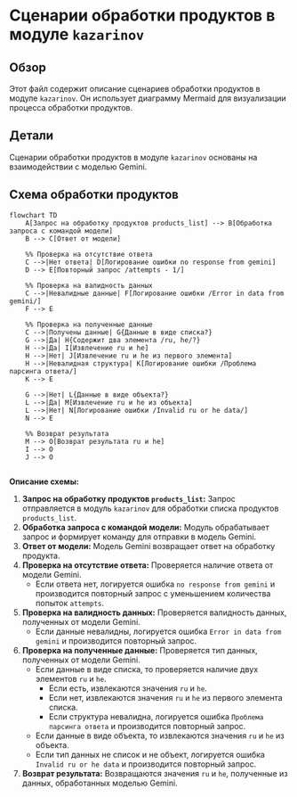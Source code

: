 # Сценарии обработки продуктов в модуле `kazarinov`

## Обзор

Этот файл содержит описание сценариев обработки продуктов в модуле `kazarinov`. Он использует диаграмму Mermaid для визуализации процесса обработки продуктов.

## Детали

Сценарии обработки продуктов в модуле `kazarinov` основаны на взаимодействии с моделью Gemini. 

## Схема обработки продуктов

```mermaid
flowchart TD
    A[Запрос на обработку продуктов products_list] --> B[Обработка запроса с командой модели]
    B --> C[Ответ от модели]
    
    %% Проверка на отсутствие ответа
    C -->|Нет ответа| D[Логирование ошибки no response from gemini]
    D --> E[Повторный запрос /attempts - 1/]

    %% Проверка на валидность данных
    C -->|Невалидные данные| F[Логирование ошибки /Error in data from gemini/]
    F --> E

    %% Проверка на полученные данные
    C -->|Получены данные| G{Данные в виде списка?}
    G -->|Да| H{Содержит два элемента /ru, he/?}
    H -->|Да| I[Извлечение ru и he]
    H -->|Нет| J[Извлечение ru и he из первого элемента]
    H -->|Невалидная структура| K[Логирование ошибки /Проблема парсинга ответа/]
    K --> E

    G -->|Нет| L{Данные в виде объекта?}
    L -->|Да| M[Извлечение ru и he из объекта]
    L -->|Нет| N[Логирование ошибки /Invalid ru or he data/]
    N --> E

    %% Возврат результата
    M --> O[Возврат результата ru и he]
    I --> O
    J --> O


```

**Описание схемы:**

1. **Запрос на обработку продуктов `products_list`:**  Запрос отправляется в модуль `kazarinov` для обработки списка продуктов `products_list`.
2. **Обработка запроса с командой модели:** Модуль обрабатывает запрос и формирует команду для отправки в модель Gemini.
3. **Ответ от модели:**  Модель Gemini возвращает ответ на обработку продукта.
4. **Проверка на отсутствие ответа:** Проверяется наличие ответа от модели Gemini.
    - Если ответа нет, логируется ошибка `no response from gemini` и производится повторный запрос с уменьшением количества попыток `attempts`.
5. **Проверка на валидность данных:** Проверяется валидность данных, полученных от модели Gemini. 
    - Если данные невалидны, логируется ошибка `Error in data from gemini` и производится повторный запрос.
6. **Проверка на полученные данные:** Проверяется тип данных, полученных от модели Gemini.
    - Если данные в виде списка, то проверяется наличие двух элементов `ru` и `he`.
        - Если есть, извлекаются значения `ru` и `he`.
        - Если нет, извлекаются значения `ru` и `he` из первого элемента списка.
        - Если структура невалидна, логируется ошибка `Проблема парсинга ответа` и производится повторный запрос.
    - Если данные в виде объекта, то извлекаются значения `ru` и `he` из объекта.
    - Если тип данных не список и не объект, логируется ошибка `Invalid ru or he data` и производится повторный запрос.
7. **Возврат результата:**  Возвращаются значения `ru` и `he`, полученные из данных, обработанных моделью Gemini.